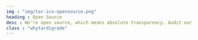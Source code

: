 ```yaml
---
img : "img/tar-ico-opensource.png"
heading : Open Source
desc : We’re open source, which means absolute transparency. Audit our code, read our white paper, and know exactly how everything works.
class : "whytardigrade"
---
```


